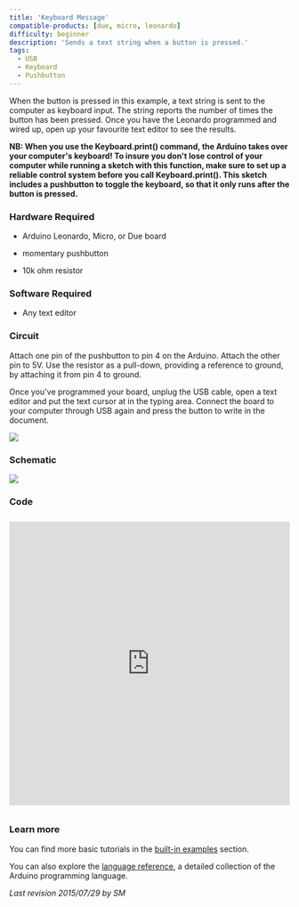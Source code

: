 ```yaml
---
title: 'Keyboard Message'
compatible-products: [due, micro, leonardo]
difficulty: beginner
description: 'Sends a text string when a button is pressed.'
tags:
  - USB
  - Keyboard
  - Pushbutton
---
```


When the button is pressed in this example, a text string is sent to the computer as keyboard input. The string reports the number of times the button has been pressed. Once you have the Leonardo programmed and wired up, open up your favourite text editor to see the results.

**NB:  When you use the Keyboard.print() command, the Arduino takes over your computer's keyboard! To insure you don't lose control of your computer while running a sketch with this function, make sure to set up a reliable control system before you call Keyboard.print(). This sketch includes a pushbutton to toggle the keyboard, so that it only runs after the button is pressed.**

### Hardware Required

- Arduino Leonardo, Micro, or Due board

- momentary pushbutton

- 10k ohm resistor

### Software Required

- Any text editor

### Circuit

Attach one pin of the pushbutton to pin 4 on the Arduino. Attach the other pin to 5V. Use the resistor as a pull-down, providing a reference to ground, by attaching it from pin 4 to ground.

Once you've programmed your board, unplug the USB cable, open a text editor and put the text cursor at in the typing area. Connect the board to your computer through USB again and press the button to write in the document.


![](assets/circuit.png)

### Schematic

![](assets/schematic.png)

### Code

<iframe src='https://create.arduino.cc/example/builtin/09.USB%5CKeyboard%5CKeyboardMessage/KeyboardMessage/preview?embed&snippet' style='height:510px;width:100%;margin:10px 0' frameborder='0'></iframe>

### Learn more

You can find more basic tutorials in the [built-in examples](/built-in-examples) section.

You can also explore the [language reference](https://www.arduino.cc/reference/en/), a detailed collection of the Arduino programming language.

*Last revision 2015/07/29 by SM*